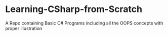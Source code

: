 # Learning-CSharp-from-Scratch
A Repo containing Basic C# Programs including all the OOPS concepts with proper illustration 
